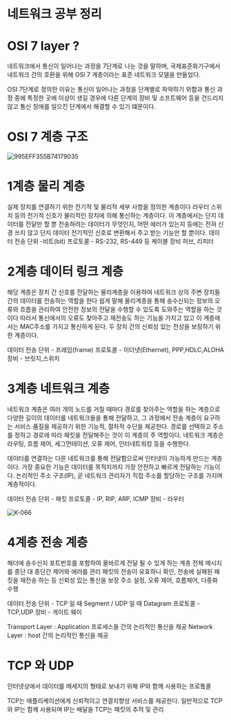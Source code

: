 # 네트워크 공부 정리

# OSI 7 layer ?
네트워크에서 통신이 일어나는 과정을 7단계로 나눈 것을 말하며, 국제표준화기구에서 네트워크 간의
호환을 위해 OSI 7 계층이라는 표준 네트워크 모델을 만들었다.

OSI 7단계로 정의한 이유는 통신이 일어나는 과정을 단계별로 파악하기 위함과 통신 과정 중에
특정한 곳에 이상이 생길 경우에 다른 단계의 장비 및 소프트웨어 등을 건드리지 않고 통신 장애를 일으킨 
단계에서 해결할 수 있기 떄문이다.


# OSI 7 계층 구조
![995EFF355B74179035](https://user-images.githubusercontent.com/108653023/180694057-78fad683-8c4d-428d-8ee2-198f24f50d00.jpg)

# 1계층 물리 계층
실제 장치를 연결하기 위한 전기적 및 물리적 세부 사항을 정의한 계층이다
라우터 스위치 등의 전기적 신호가 물리적인 장치에 의해 통신하는 계층이다.
이 계층에서는 단지 데이터를 전달만 할 뿐 전송하려는 데이터가 무엇인지, 어떤 에러가 있는지 등에는
전혀 신경 쓰지 않고 단지 데이터 전기적인 신호로 변환해서 주고 받는 기능만 할 뿐이다.
데이터 전송 단위 -비트(bit)
프로토콜 - RS-232, RS-449 등 케이블
장비 허브, 리피터

# 2계층 데이터 링크 계층
해당 계층은 장치 간 신호를 전달하는 물리계층을 이용하여 네트워크 상의 주변 장치들 간의
데이터를 전송하는 역할을 한다
쉽게 말해 물리계층을 통해 송수신되는 정보의 오류와 흐름을 관리하여 안전한 정보의 전달을 수행할
수 있도록 도와주는 역할을 하는 것이다
따라서 통신에서의 오류도 찾아주고 재전송도 하는 기능을 가지고 있고 이 계층에서는 MAC주소를 가지고
통신하게 된다.
두 장치 간의 신뢰성 있는 전성을 보장하기 위한 계층이다.

데이터 전송 단위 - 프레임(frame)
프로토콜 - 이더넷(Ethernet), PPP,HDLC,ALOHA
장비 - 브릿지,스위치

# 3계층 네트워크 계층
네트워크 계층은 여러 개의 노드를 거칠 때마다 경로를 찾아주는 역할을 하는 계층으로 다양한 길이의
데이터를 네트워크들을 통해 전달하고, 그 과정에서 전송 계층이 요구하는 서비스 품질을 제공하기
위한 기능적, 절차적 수단을 제공한다.
경로를 선택하고 주소를 정하고 경로에 따라 패킷을 전달해주는 것이 이 계층의 주 역할이다.
네트워크 계층은 라우팅, 흐름 제어, 세그먼테이션, 오류 제어, 인터네트워킹 등을 수행한다.

데이터를 연결하는 다른 네트워크를 통해 전달함으로써 인터넷이 가능하게 만드는 계층이다.
가장 중요한 기능은 데이터를 목적지까지 가장 안전하고 빠르게 전달하는 기능이다.
논리적인 주소 구조(IP), 곧 네트워크 관리자가 직접 주소를 할당하는 구조를 가지며 계층적이다.

데이터 전송 단위 - 패킷
프로토콜 - IP, RIP, ARP, ICMP
장비 - 라우터

![K-066](https://user-images.githubusercontent.com/108653023/181184824-c122da2a-9ad5-4f5a-9c56-a7c4ea3db104.png)


# 4계층 전송 계층
해더에 송수신지 포트번호를 포함하여 올바르게 전달 될 수 있게 하는 계층
전체 메시지를 종단 대 종단간 제어와 에러를 관리
패킷의 전송이 유효하니 확인, 전송에 실패된 패킷을 재전송 하는 등 신뢰성 있는 통신을 보장
주소 설정, 오류 제어, 흐름제어, 다중화 수행

데이터 전송 단위 - TCP 일 때 Segment / UDP 일 때 Datagram
프로토콜 - TCP,UDP
장비 - 게이트 웨이

Transport Layer : Application 프로세스들 간의 논리적인 통신을 제공
Network Layer : host 간의 논리적인 통신을 제공

# TCP 와 UDP
인터넷상에서 데이터를 메세지의 형태로 보내기 위해 IP와 함께 사용하는 프로톸콜

TCP는 애플리케이션에게 신뢰적이고 연결지향성 서비스를 제공한다. 일반적으로 TCP와 IP는
함께 사용되며 IP는 배달을 TCP는 패킷의 추적 및 관리
